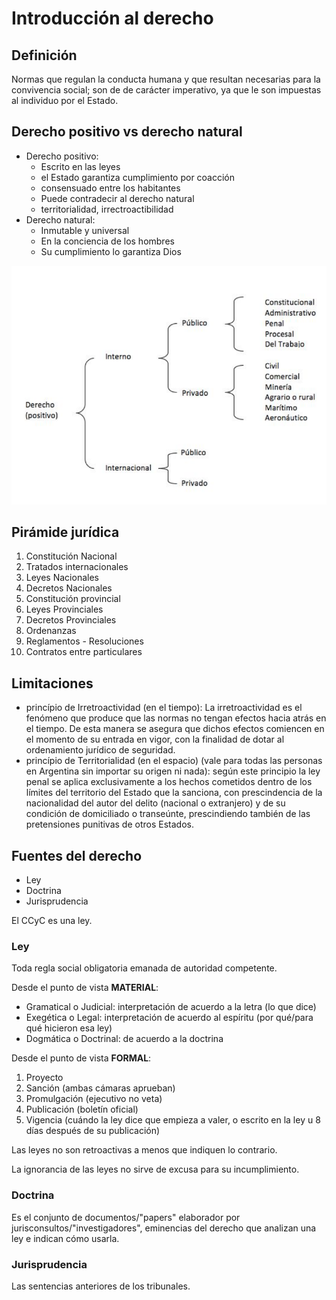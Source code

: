 # Introducción al derecho
## Definición
Normas que regulan la conducta humana y que resultan necesarias para la convivencia social; son de de carácter imperativo, ya que le son impuestas al individuo por el Estado.

## Derecho positivo vs derecho natural
- Derecho positivo:
  - Escrito en las leyes
  - el Estado garantiza cumplimiento por coacción
  - consensuado entre los habitantes
  - Puede contradecir al derecho natural
  - territorialidad, irrectroactibilidad
- Derecho natural:
  - Inmutable y universal
  - En la conciencia de los hombres
  - Su cumplimiento lo garantiza Dios

![arbol](res/1-arbol.png)

## Pirámide jurídica
1. Constitución Nacional
2. Tratados internacionales
3. Leyes Nacionales
4. Decretos Nacionales
5. Constitución provincial
6. Leyes Provinciales
7. Decretos Provinciales
8. Ordenanzas
9. Reglamentos - Resoluciones
10. Contratos entre particulares

## Limitaciones
- princípio de Irretroactividad (en el tiempo): La irretroactividad es el fenómeno que produce que las normas no tengan efectos hacia atrás en el tiempo. De esta manera se asegura que dichos efectos comiencen en el momento de su entrada en vigor, con la finalidad de dotar al ordenamiento jurídico de seguridad.
- princípio de Territorialidad (en el espacio) (vale para todas las personas en Argentina sin importar su origen ni nada): según este principio la ley penal se aplica exclusivamente a los hechos cometidos dentro de los límites del territorio del Estado que la sanciona, con prescindencia de la nacionalidad del autor del delito (nacional o extranjero) y de su condición de domiciliado o transeúnte, prescindiendo también de las pretensiones punitivas de otros Estados.

## Fuentes del derecho
- Ley
- Doctrina
- Jurisprudencia

El CCyC es una ley.

### Ley

Toda regla social obligatoria emanada de autoridad competente.

Desde el punto de vista ​**MATERIAL**:
- Gramatical o Judicial: interpretación de acuerdo a la letra (lo que dice)
- Exegética o Legal: interpretación de acuerdo al espíritu (por qué/para qué hicieron esa ley)
- Dogmática o Doctrinal: de acuerdo a la doctrina

Desde el punto de vista ​**FORMAL**:
1. Proyecto 
2. Sanción (ambas cámaras aprueban)
3. Promulgación (ejecutivo no veta)
4. Publicación (boletín oficial)
5. Vigencia (cuándo la ley dice que empieza a valer, o escrito en la ley u 8 días después de su publicación)

Las leyes no son retroactivas a menos que indiquen lo contrario.

La ignorancia de las leyes no sirve de excusa para su incumplimiento.

### Doctrina
Es el conjunto de documentos/"papers" elaborador por jurisconsultos/"investigadores", eminencias del derecho que analizan una ley e indican cómo usarla.

### Jurisprudencia
Las sentencias anteriores de los tribunales.
